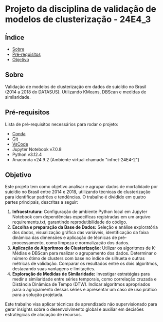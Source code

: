 # Projeto da disciplina de validação de modelos de clusterização - 24E4_3

## Índice
- [Sobre](#sobre)
- [Pré-requisitos](#pré-requisitos)
- [Objetivo](#objetivo)

## Sobre
Validação de modelos de clusterização em dados de suicídio no Brasil (2014 a 2018 do DATASUS). Utilizando KMeans, DBScan e medidas de similaridade.

## Pré-requisitos
Lista de pré-requisitos necessários para rodar o projeto:
- [Conda](https://www.anaconda.com/download)
- [Git](https://git-scm.com/downloads)
- [VsCode](https://code.visualstudio.com/download)
- Jupyter Notebook v7.0.8
- Python v3.12.4
- Anaconda v24.9.2 (Ambiente virtual chamado "infnet-24E4-2")

## Objetivo
Este projeto tem como objetivo analisar e agrupar dados de mortalidade por suicídio no Brasil entre 2014 e 2018, utilizando técnicas de clusterização para identificar padrões e tendências. O trabalho é dividido em quatro partes principais, descritas a seguir:

1. **Infraestrutura:** Configuração de ambiente Python local em Jupyter Notebook com dependências específicas registradas em um arquivo requirements.txt, garantindo reprodutibilidade do código.
2. **Escolha e preparação da Base de Dados:** Seleção e análise exploratória dos dados, visualização gráfica das variáveis, identificação da faixa dinâmica das dimensões e aplicação de técnicas de pré-processamento, como limpeza e normalização dos dados.
3. **Aplicação de Algoritmos de Clusterização:** Utilizar os algoritmos de K-Médias e DBScan para realizar o agrupamento dos dados. Determinar o número ótimo de clusters com base no índice de silhueta e outras métricas de validação. Comparar os resultados entre os dois algoritmos, destacando suas vantagens e limitações.
4. **Exploração de Medidas de Similaridade:** Investigar estratégias para medir a similaridade entre séries temporais, como correlação cruzada e Distância Dinâmica de Tempo (DTW). Indicar algoritmos apropriados para o agrupamento dessas séries e apresentar um caso de uso prático para a solução projetada.

Este trabalho visa aplicar técnicas de aprendizado não supervisionado para gerar insights sobre o desenvolvimento global e auxiliar em decisões estratégicas de alocação de recursos.

